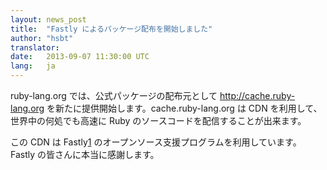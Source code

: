 ```yaml
---
layout: news_post
title:  "Fastly によるパッケージ配布を開始しました"
author: "hsbt"
translator:
date:   2013-09-07 11:30:00 UTC
lang:   ja
---
```


ruby-lang.org では、公式パッケージの配布元として http://cache.ruby-lang.org を新たに提供開始します。cache.ruby-lang.org は CDN を利用して、世界中の何処でも高速に Ruby のソースコードを配信することが出来ます。

この CDN は Fastly[1] のオープンソース支援プログラムを利用しています。Fastly の皆さんに本当に感謝します。

[1]: http://www.fastly.com
